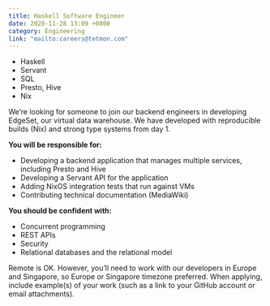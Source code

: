 ```yaml
---
title: Haskell Software Engineer
date: 2020-11-28 13:09 +0800
category: Engineering
link: "mailto:careers@tetmon.com"
---
```


- Haskell
- Servant
- SQL
- Presto, Hive
- Nix

We’re looking for someone to join our backend engineers in developing EdgeSet, our virtual data warehouse. We have developed with reproducible builds (Nix) and strong type systems from day 1.

**You will be responsible for:**

- Developing a backend application that manages multiple services, including Presto and Hive
- Developing a Servant API for the application
- Adding NixOS integration tests that run against VMs
- Contributing technical documentation (MediaWiki)

**You should be confident with:**

- Concurrent programming
- REST APIs
- Security
- Relational databases and the relational model

Remote is OK. However, you’ll need to work with our developers in Europe and Singapore, so Europe or Singapore timezone preferred. When applying, include example(s) of your work (such as a link to your GitHub account or email attachments).
